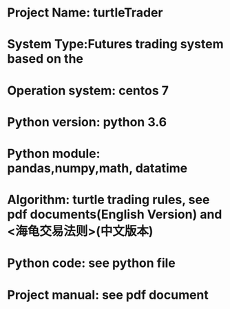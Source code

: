 # Project Name: turtleTrader
# System Type:Futures trading system based on the <way of turtle>
# Operation system: centos 7
# Python version: python 3.6
# Python module: pandas,numpy,math, datatime
# Algorithm: turtle trading rules, see pdf documents<Way of the turtle>(English Version) and <海龟交易法则>(中文版本)
# Python code: see python file
# Project manual: see pdf document <turtle trader project>
